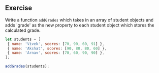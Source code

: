 ## Exercise
Write a function `addGrades` which takes in an array of student objects and adds 'grade' as the new property to each student object which stores the calculated grade.

```js
let students = [
 { name: 'Vivek', scores: [70, 90, 60, 91] },
 { name: 'Akshat', scores: [90, 80, 80, 60] },
 { name: 'Arnav', scores: [70, 60, 90, 90] },
];

addGrades(students);


```
